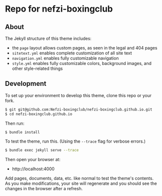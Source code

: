 # Repo for nefzi-boxingclub
## About
The Jekyll structure of this theme includes:
- the `page` layout allows custom pages, as seen in the legal and 404 pages
- `sitetext.yml` enables complete customization of all site text
- `navigation.yml` enables fully customizable navigation
- `style.yml` enables fully customizable colors, background images, and other style-related things

## Development
To set up your environment to develop this theme, clone this repo or your fork.

```sh
$ git git@github.com:Nefzi-boxingclub/nefzi-boxingclub.github.io.git
$ cd nefzi-boxingclub.github.io
```

Then run:

```sh
$ bundle install
```

To test the theme, run this. (Using the `--trace` flag for verbose errors.)

```sh
$ bundle exec jekyll serve --trace
```

Then open your browser at:

- http://localhost:4000

Add pages, documents, data, etc. like normal to test the theme's contents. As you make modifications, your site will regenerate and you should see the changes in the browser after a refresh.
